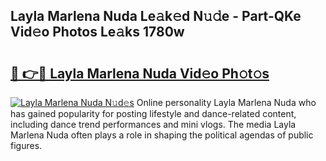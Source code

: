 ## Layla Marlena Nuda Le𝚊k𝚎d N𝚞𝚍e - Part-QKe Vid𝚎o Photos Le𝚊ks 1780w

# <h2><a href="http://fbbhvz.evod.top/?m=Layla+Marlena+Nuda">🔗 👉🔴 Layla Marlena Nuda Vid𝚎o Ph𝚘t𝚘s</a></h2>

[![Layla Marlena Nuda N𝚞d𝚎s](https://i.imgur.com/8V9OHl7.gif)](http://fbbhvz.evod.top/?m=Layla+Marlena+Nuda)
Online personality Layla Marlena Nuda who has gained popularity for posting lifestyle and dance-related content, including dance trend performances and mini vlogs. The media Layla Marlena Nuda often plays a role in shaping the political agendas of public figures. 
